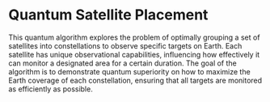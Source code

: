 # Quantum Satellite Placement
This quantum algorithm explores the problem of optimally grouping a set of satellites into constellations to observe specific targets on Earth. Each satellite has unique observational capabilities, influencing how effectively it can monitor a designated area for a certain duration. The goal of the algorithm is to demonstrate quantum superiority on how to maximize the Earth coverage of each constellation, ensuring that all targets are monitored as efficiently as possible.